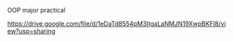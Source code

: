 OOP major practical


https://drive.google.com/file/d/1eDaTd8554pM3ItgaLaNMJN19XwpBKFl8/view?usp=sharing
